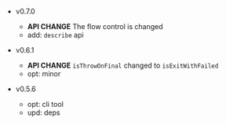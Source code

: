 - v0.7.0

  - **API CHANGE** The flow control is changed
  - add: `describe` api

- v0.6.1

  - **API CHANGE** `isThrowOnFinal` changed to `isExitWithFailed`
  - opt: minor

- v0.5.6

  - opt: cli tool
  - upd: deps

